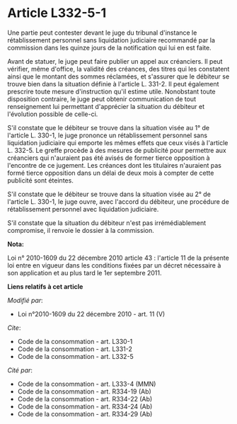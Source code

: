 # Article L332-5-1

Une partie peut contester devant le juge du tribunal d'instance le rétablissement personnel sans liquidation judiciaire
recommandé par la commission dans les quinze jours de la notification qui lui en est faite. 

Avant de statuer, le juge peut faire publier un appel aux créanciers. Il peut vérifier, même d'office, la validité des
créances, des titres qui les constatent ainsi que le montant des sommes réclamées, et s'assurer que le débiteur se trouve
bien dans la situation définie à l'article L. 331-2. Il peut également prescrire toute mesure d'instruction qu'il estime
utile. Nonobstant toute disposition contraire, le juge peut obtenir communication de tout renseignement lui permettant
d'apprécier la situation du débiteur et l'évolution possible de celle-ci.

S'il constate que le débiteur se trouve dans la situation visée au 1° de l'article L. 330-1, le juge prononce un
rétablissement personnel sans liquidation judiciaire qui emporte les mêmes effets que ceux visés à l'article L. 332-5. Le
greffe procède à des mesures de publicité pour permettre aux créanciers qui n'auraient pas été avisés de former tierce
opposition à l'encontre de ce jugement. Les créances dont les titulaires n'auraient pas formé tierce opposition dans un délai
de deux mois à compter de cette publicité sont éteintes.

S'il constate que le débiteur se trouve dans la situation visée au 2° de l'article L. 330-1, le juge ouvre, avec l'accord du
débiteur, une procédure de rétablissement personnel avec liquidation judiciaire.

S'il constate que la situation du débiteur n'est pas irrémédiablement compromise, il renvoie le dossier à la commission.

**Nota:**

Loi n° 2010-1609 du 22 décembre 2010 article 43 : l'article 11 de la présente loi entre en vigueur dans les conditions fixées
par un décret nécessaire à son application et au plus tard le 1er septembre 2011.

**Liens relatifs à cet article**

_Modifié par_:

  - Loi n°2010-1609 du 22 décembre 2010 - art. 11 (V)

_Cite_:

  - Code de la consommation - art. L330-1
  - Code de la consommation - art. L331-2
  - Code de la consommation - art. L332-5

_Cité par_:

  - Code de la consommation - art. L333-4 (MMN)
  - Code de la consommation - art. R334-19 (Ab)
  - Code de la consommation - art. R334-22 (Ab)
  - Code de la consommation - art. R334-24 (Ab)
  - Code de la consommation - art. R334-29 (Ab)
